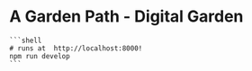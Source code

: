 # A Garden Path - Digital Garden

    ```shell
    # runs at  http://localhost:8000!
    npm run develop
    ```
